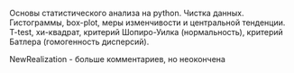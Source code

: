Основы статистического анализа на python.
Чистка данных.
Гистограммы, box-plot, меры изменчивости и центральной тенденции.
T-test, хи-квадрат, критерий Шопиро-Уилка (нормальность), критерий Батлера (гомогенность дисперсий).

NewRealization - больше комментариев, но неокончена  
